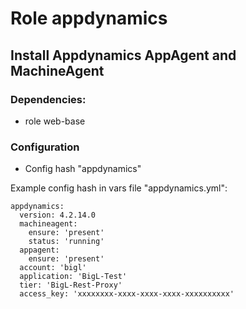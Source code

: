 # Role appdynamics

## Install Appdynamics AppAgent and MachineAgent

### Dependencies:

- role web-base

### Configuration

- Config hash "appdynamics"

Example config hash in vars file "appdynamics.yml":

```shell
appdynamics:
  version: 4.2.14.0
  machineagent:
    ensure: 'present'
    status: 'running'
  appagent:
    ensure: 'present'
  account: 'bigl'
  application: 'BigL-Test'
  tier: 'BigL-Rest-Proxy'
  access_key: 'xxxxxxxx-xxxx-xxxx-xxxx-xxxxxxxxxx'
```